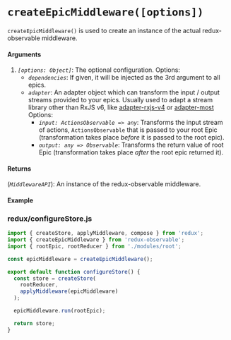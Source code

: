 # `createEpicMiddleware([options])`

`createEpicMiddleware()` is used to create an instance of the actual redux-observable middleware.

#### Arguments

1. *`[options: Object]`*: The optional configuration. Options:
    * *`dependencies`*: If given, it will be injected as the 3rd argument to all epics.
    * *`adapter`*: An adapter object which can transform the input / output streams provided to your epics. Usually used to adapt a stream library other than RxJS v6, like [adapter-rxjs-v4](https://github.com/redux-observable/redux-observable-adapter-rxjs-v4) or [adapter-most](https://github.com/redux-observable/redux-observable-adapter-most) Options:
       * *`input: ActionsObservable => any`*: Transforms the input stream of actions, `ActionsObservable` that is passed to your root Epic (transformation takes place *before* it is passed to the root epic).
       * *`output: any => Observable`*: Transforms the return value of root Epic (transformation takes place *after* the root epic returned it).

#### Returns

(*`MiddlewareAPI`*): An instance of the redux-observable middleware.

#### Example

### redux/configureStore.js

```js
import { createStore, applyMiddleware, compose } from 'redux';
import { createEpicMiddleware } from 'redux-observable';
import { rootEpic, rootReducer } from './modules/root';

const epicMiddleware = createEpicMiddleware();

export default function configureStore() {
  const store = createStore(
    rootReducer,
    applyMiddleware(epicMiddleware)
  );

  epicMiddleware.run(rootEpic);

  return store;
}
```
